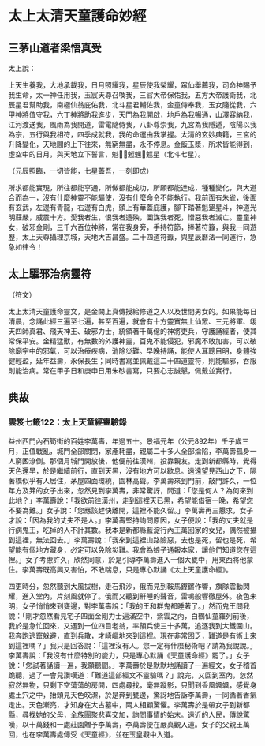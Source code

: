 # 太上太清天童護命妙經

## 三茅山道者梁悟真受

太上說：

上天生養我，大地承載我，日月照耀我，星辰使我榮耀，眾仙舉薦我，司命神賜予我生命，太一神任用我，玉宸天尊召喚我，三官大帝保佑我，五方大帝護衛我，北辰星君幫助我，南極仙翁庇佑我，北斗星君輔佐我，金童侍奉我，玉女隨從我，六甲神將值守我，六丁神將助我進步，天門為我開啟，地戶為我暢通，山澤容納我，江河渡送我，風雨為我開道，雷電隨侍我，八卦尊崇我，九宮為我隱遁，陰陽以我為宗，五行與我相符，四季成就我，我的命運由我掌握。太清的玄妙典籍，三宮的升降變化，天地間的上下往來，無窮無盡，永不停息。金飯玉漿，所求皆能得到，虛空中的日月，與天地立下誓言，魁𩲃𩵄䰢魓𩳐魒星（北斗七星）。

（元辰照臨，一切皆能，七星蓋吾，一刻即成）

所求都能實現，所往都能亨通，所做都能成功，所願都能達成，種種變化，與大道合而為一，沒有什麼神靈不能驅使，沒有什麼命令不能執行。我前面有朱雀，後面有玄武，左邊有青龍，右邊有白虎，頭上有華蓋庇護，腳下踏著魁罡星斗，神道光明莊嚴，威震十方。愛我者生，恨我者遭殃，圖謀我者死，憎惡我者滅亡。靈童神女，破邪金剛，三千六百位神將，常在我身旁，手持符節，捧著符籙，與我一同遊歷，太上天尊攝理京城，天地大吉昌盛。二十四道符籙，與星辰曆法一同運行，急急如律令！

## 太上驅邪治病靈符

（符文）

太上太清天童護命靈文，是金闕上真傳授給修道之人以及世間男女的。如果能每日清晨，念誦此經三遍至七遍，甚至百遍，就會有十方靈寶無上仙眾、三元將軍、翊天四師真君、飛天神王、破邪力士，統領著千萬億的神將吏兵，守護誦經者，使其常保平安。金精猛獸，有無數的外護神靈，百鬼不能侵犯，邪魔不敢加害，可以破除廟宇中的邪氣，可以治療疾病，消除災難。早晚持誦，能使人耳聰目明，身體強健輕盈，延年益壽，永保長生；同時書寫並佩戴這二十四道靈符，則能驅邪，吞服則能治病。常在甲子日和庚申日用朱砂書寫，只要心志誠懇，佩戴並實行。

## 典故

### 雲笈七籤122：太上天童經靈驗錄

益州西門內石筍街的百姓李萬壽，年過五十。景福元年（公元892年）壬子歲三月，正值戰亂，城門全部關閉，家產耗盡，親屬二十多人全部淪陷，李萬壽孤身一人窮困潦倒。那個月城門開放後，他便前往漢州，投靠親友。走到新都縣時，覺得天色還早，於是繼續前行，直到天黑，沒有地方可以歇息。遠遠望見西山之下，隔著橋似乎有人居住，茅屋四面環繞，園林高聳。李萬壽來到門前，敲門許久，一位年方及笄的女子出來，忽然見到李萬壽，非常驚訝，問道：「您是何人？為何來到此地？」李萬壽說：「我欲前往漢州，走到這裡天已黑，希望能借宿一晚，希望您不要為難。」女子說：「您應該趕快離開，這裡不能久留。」李萬壽再三懇求，女子才說：「因為我的丈夫不是人。」李萬壽堅持詢問原因，女子便說：「我的丈夫就是行病鬼王，吃掉的人不計其數。我本是新都縣藍淀行內王萬回家的女兒，偶然被攝到這裡，無法回去。」李萬壽說：「我來到這裡山路險惡，去也是死，留也是死，希望能有個地方藏身，必定可以免除災難。我會為娘子通報本家，讓他們知道您在這裡。」女子考慮許久，欣然同意，於是引導李萬壽進入一個大甕中，用東西將他蒙住。李萬壽既高興又害怕，不敢喘息，只是專心默誦《太上天童護命經》。

四更時分，忽然聽到大風拔樹，走石飛沙，俄而見到鞍馬鏗鏘作響，旗隊震動閃耀，進入堂內，片刻風就停了。俄而又聽到鼾睡的聲音，雷鳴般響徹屋外。夜色未明，女子悄悄來到甕邊，對李萬壽說：「我的王和群鬼都睡著了。」然而鬼王問我說：「剛才忽然看見宅子四面金剛力士遍滿空中，紫雲之內，白鶴仙童羅列前後，我於是急忙回來，又遇到一位四目老翁，率領兵使三十多萬，追逐我到大鐵圍山。我奔跑逃竄躲避，直到兵散，才崎嶇地來到這裡。現在非常困乏，難道是有術士來到這裡嗎？」我只是回答說：「這裡沒有人。您一定有什麼秘術吧？請為我說說。」李萬壽說：「我沒有什麼特別的能力，只是專心默誦《天童護命經》罷了。」女子說：「您試著誦讀一遍，我願聽聞。」李萬壽於是默默地誦讀了一遍經文，女子稽首跪聽，過了一會兒讚嘆道：「難道這部經文不靈驗嗎？」說完，又回到室內，忽然寂然無物，只剩下空蕩蕩的房間，四處尋找，毫無蹤影，只聞到香風颯颯，感覺身處土穴之中，抬頭見天色皎潔，於是奔到甕邊，驚訝地告訴李萬壽，一同循著香氣走出。天色漸亮，才知身在大古墓中，兩人相顧驚懼。李萬壽於是帶女子到新都縣，尋找她的父母，全族團聚悲喜交加，詢問事情的始末。遠近的人民，傳說驚嘆，以十萬錢和一處莊園贈予李萬壽，李萬壽便在嚴真觀入道。女子的父親王萬回，也在李萬壽處傳受《天童經》，並在玉皇觀中入道。
